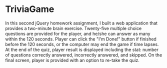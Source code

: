 # TriviaGame
In this second jQuery homework assignment, I built a web application that provides a two-minute brain exercise. Twenty-five multiple choice questions are provided for the player, and he/she can answer as many within the 120 seconds. Player can click the "I'm Done!" button if finished before the 120 seconds, or the computer may end the game if time lapses. At the end of the quiz, player result is displayed including the stat: number of questions correctly answered, incorrectly answered, and skipped. On the final screen, player is provided with an option to re-take the quiz.